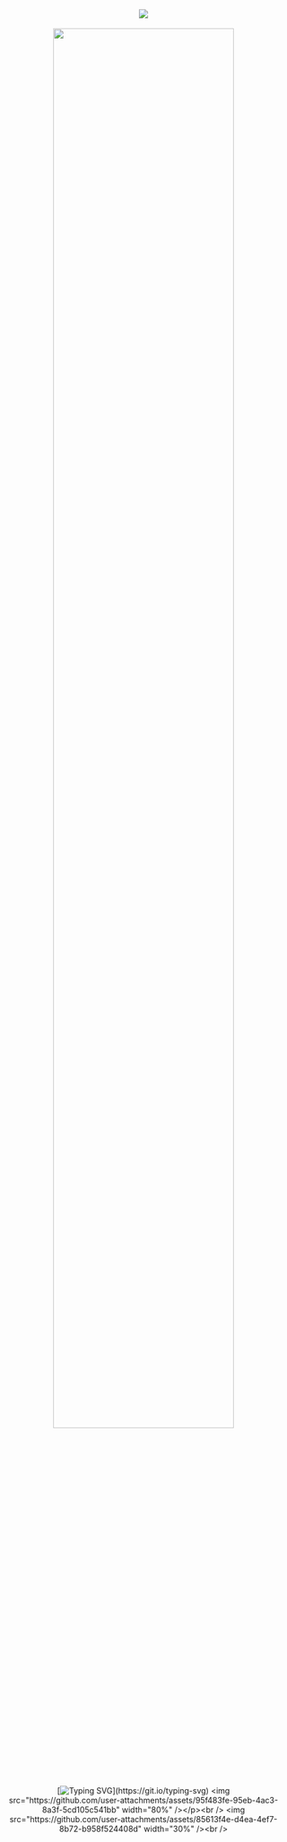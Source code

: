 <div align="center">

![](https://komarev.com/ghpvc/?username=w2e&color=b8b8b8&style=plastic&label=souls.♡)
---
<img src="https://github.com/user-attachments/assets/3d83e6c9-c4ef-4ebe-92d9-6f2b17e8ad86" width="80%" /></p>
[![Typing SVG](https://readme-typing-svg.demolab.com?font=Shadows+Into+Light&size=24&pause=1000&color=000000&center=true&vCenter=true&width=1050&lines="You+were+always+stronger+than+me...Isamu,+even+when+I+tried+to+drag+you+down.";+"I+took+everything+away+from+the+world.+And+still,+you+chose+to+spare+me.";+"I+didn't+deserve+your+forgiveness...+Yet+you+gave+it+with+your+final+breath.";+"They'll+sing+songs+of+your+courage,+Isamu.+But+no+one+will+remember+the+coward+you+saved.";+"It+turns+out+that+Enzukai+is+no+better+than+our+father...+What+a+way+for+this+god+forsaken+memory+to+repeat+itself.";+"If+I+could+trade+places+with+you...+I+would,+a+thousand+times+over.";+"The+world+wants+justice...+And+I+won't+run.";+"I'll+spend+the+rest+of+my+life+behind+bars,+paying+for+what+I've+done.";+"Rest+now,+little+brother.+I'll+carry+this+shame+until+the+day+I+join+you.")](https://git.io/typing-svg)
<img src="https://github.com/user-attachments/assets/95f483fe-95eb-4ac3-8a3f-5cd105c541bb" width="80%" /></p><br />
<img src="https://github.com/user-attachments/assets/85613f4e-d4ea-4ef7-8b72-b958f524408d" width="30%" /><br />
